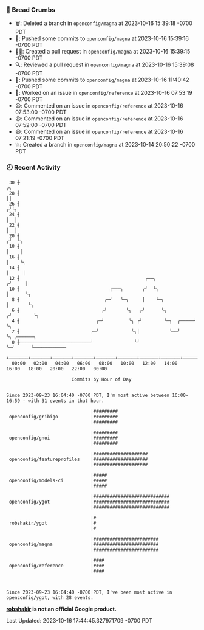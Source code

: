 ### 🍞 Bread Crumbs

 * 🗑: Deleted a branch in `openconfig/magna` at 2023-10-16 15:39:18 -0700 PDT
 * 🚢: Pushed some commits to `openconfig/magna` at 2023-10-16 15:39:16 -0700 PDT
 * ✍🏼: Created a pull request in `openconfig/magna` at 2023-10-16 15:39:15 -0700 PDT
 * 🔍: Reviewed a pull request in  `openconfig/magna` at 2023-10-16 15:39:08 -0700 PDT
 * 🚢: Pushed some commits to `openconfig/magna` at 2023-10-16 11:40:42 -0700 PDT
 * 👀: Worked on an issue in `openconfig/reference` at 2023-10-16 07:53:19 -0700 PDT
 * 😃: Commented on an issue in `openconfig/reference` at 2023-10-16 07:53:00 -0700 PDT
 * 😃: Commented on an issue in `openconfig/reference` at 2023-10-16 07:52:00 -0700 PDT
 * 😃: Commented on an issue in `openconfig/reference` at 2023-10-16 07:21:19 -0700 PDT
 * 💥: Created a branch in `openconfig/magna` at 2023-10-14 20:50:22 -0700 PDT

### 🕘 Recent Activity
```
 30 ┼                                                                    ╭╮
 28 ┤                                                                    ││
 26 ┤                                                                   ╭╯╰╮
 24 ┤                                                                   │  │
 22 ┤                                                                   │  │
 20 ┤                                                                  ╭╯  ╰╮
 18 ┤                                                                  │    │
 16 ┤                                                                  │    ╰╮
 14 ┤                                                                  │     │
 12 ┤                                              ╭──╮               ╭╯     │
 10 ┤                                 ╭───╮       ╭╯  ╰╮              │      ╰╮
  8 ┤                               ╭─╯   ╰─╮     │    ╰─╮            │       ╰╮
  6 ┤                              ╭╯       ╰╮   ╭╯      ╰╮          ╭╯        ╰╮
  4 ┤                            ╭─╯         ╰╮ ╭╯        ╰─╮  ╭─────╯          ╰╮
  2 ┤                          ╭─╯            ╰╮│           ╰──╯                 ╰╮ ╭──────╮
  0 ┼──────────────────────────╯               ╰╯                                 ╰─╯      ╰────────────
    +───────+───────+───────+───────+───────+───────+───────+───────+───────+───────+───────+───────+────
  00:00   02:00   04:00   06:00   08:00   10:00   12:00   14:00   16:00   18:00   20:00   22:00   00:00   

						Commits by Hour of Day


Since 2023-09-23 16:04:40 -0700 PDT, I'm most active between 16:00-16:59 - with 31 events in that hour.

```



```
                               |#########
 openconfig/gribigo            |#########
                               |#########

                               |#########
 openconfig/gnoi               |#########
                               |#########

                               |####################
 openconfig/featureprofiles    |####################
                               |####################

                               |#####
 openconfig/models-ci          |#####
                               |#####

                               |############################
 openconfig/ygot               |############################
                               |############################

                               |#
 robshakir/ygot                |#
                               |#

                               |########################
 openconfig/magna              |########################
                               |########################

                               |####
 openconfig/reference          |####
                               |####



Since 2023-09-23 16:04:40 -0700 PDT, I've been most active in openconfig/ygot, with 28 events.

```
**[robshakir](mailto:robjs@google.com) is not an official Google product.**  


Last Updated: 2023-10-16 17:44:45.327971709 -0700 PDT
